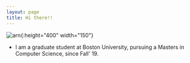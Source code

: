 ```yaml
---
layout: page
title: Hi there!!
---
```


![arn](./assets/img/arn.jpg){:height="400" width="150"}

* I am a graduate student at Boston University, pursuing a Masters in Computer Science, since Fall' 19.